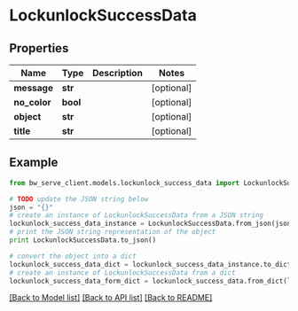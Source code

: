 # LockunlockSuccessData


## Properties
Name | Type | Description | Notes
------------ | ------------- | ------------- | -------------
**message** | **str** |  | [optional] 
**no_color** | **bool** |  | [optional] 
**object** | **str** |  | [optional] 
**title** | **str** |  | [optional] 

## Example

```python
from bw_serve_client.models.lockunlock_success_data import LockunlockSuccessData

# TODO update the JSON string below
json = "{}"
# create an instance of LockunlockSuccessData from a JSON string
lockunlock_success_data_instance = LockunlockSuccessData.from_json(json)
# print the JSON string representation of the object
print LockunlockSuccessData.to_json()

# convert the object into a dict
lockunlock_success_data_dict = lockunlock_success_data_instance.to_dict()
# create an instance of LockunlockSuccessData from a dict
lockunlock_success_data_form_dict = lockunlock_success_data.from_dict(lockunlock_success_data_dict)
```
[[Back to Model list]](../README.md#documentation-for-models) [[Back to API list]](../README.md#documentation-for-api-endpoints) [[Back to README]](../README.md)


